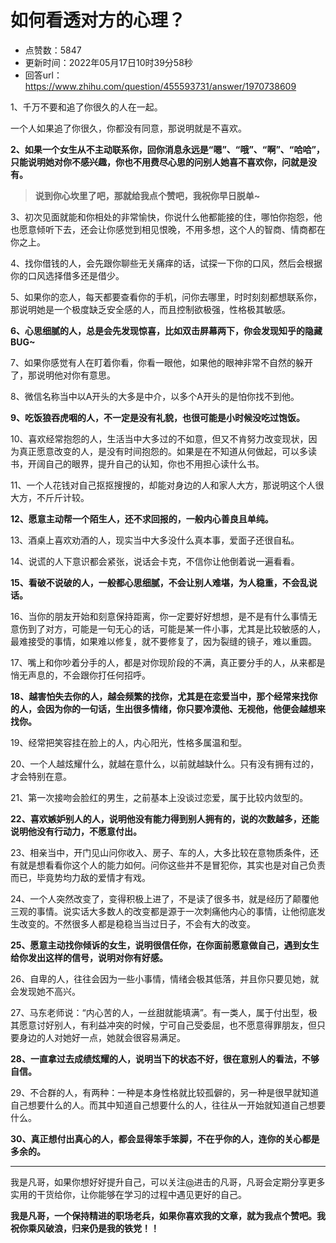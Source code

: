 # 如何看透对方的心理？
- 点赞数：5847
- 更新时间：2022年05月17日10时39分58秒
- 回答url：https://www.zhihu.com/question/455593731/answer/1970738609
<body>
 <p data-pid="0y2WDw74">1、千万不要和追了你很久的人在一起。</p>
 <p data-pid="e4gWJdxl">一个人如果追了你很久，你都没有同意，那说明就是不喜欢。</p>
 <p data-pid="NeO-sDJc"><b>2、如果一个女生从不主动联系你，回你消息永远是“嗯”、“哦”、“啊”、“哈哈”，只能说明她对你不感兴趣，你也不用费尽心思的问别人她喜不喜欢你，问就是没有。</b></p>
 <blockquote data-pid="Tn7UuRjq">
  <b>说到你心坎里了吧，那就给我点个赞吧，我祝你早日脱单~</b>
 </blockquote>
 <p data-pid="EVutqgXs">3、初次见面就能和你相处的非常愉快，你说什么他都能接的住，哪怕你抱怨，他也愿意倾听下去，还会让你感觉到相见恨晚，不用多想，这个人的智商、情商都在你之上。</p>
 <p data-pid="0CR2Oupw">4、找你借钱的人，会先跟你聊些无关痛痒的话，试探一下你的口风，然后会根据你的口风选择借多还是借少。</p>
 <p data-pid="IIC5Pf9w">5、如果你的恋人，每天都要查看你的手机，问你去哪里，时时刻刻都想联系你，那说明她是一个极度缺乏安全感的人，而且控制欲极强，性格极其敏感。</p>
 <p data-pid="mF9BdqaI"><b>6、心思细腻的人，总是会先发现惊喜，比如双击屏幕两下，你会发现知乎的隐藏BUG~</b></p>
 <p data-pid="C3a4vE_E">7、如果你感觉有人在盯着你看，你看一眼他，如果他的眼神非常不自然的躲开了，那说明他对你有意思。</p>
 <p data-pid="baayBRV6">8、微信名称当中以A开头的大多是中介，以多个A开头的是怕你找不到他。</p>
 <p data-pid="K_ysGcX3"><b>9、吃饭狼吞虎咽的人，不一定是没有礼貌，也很可能是小时候没吃过饱饭。</b></p>
 <p data-pid="XDpa1zMb">10、喜欢经常抱怨的人，生活当中大多过的不如意，但又不肯努力改变现状，因为真正愿意改变的人，是没有时间抱怨的。如果是在不知道从何做起，可以多读书，开阔自己的眼界，提升自己的认知，你也不用担心读什么书。</p>
 <p data-pid="o8Bphuk2">11、一个人花钱对自己抠抠搜搜的，却能对身边的人和家人大方，那说明这个人很大方，不斤斤计较。</p>
 <p data-pid="0boeSbse"><b>12、愿意主动帮一个陌生人，还不求回报的，一般内心善良且单纯。</b></p>
 <p data-pid="6r1k1jdA">13、酒桌上喜欢劝酒的人，现实当中大多没什么真本事，爱面子还很自私。</p>
 <p data-pid="D4eWDUCf">14、说谎的人下意识都会紧张，说话会卡克，不信你让他倒着说一遍看看。</p>
 <p data-pid="TvB6nXSz"><b>15、看破不说破的人，一般都心思细腻，不会让别人难堪，为人稳重，不会乱说话。</b></p>
 <p data-pid="C-jNIdsU">16、当你的朋友开始和刻意保持距离，你一定要好好想想，是不是有什么事情无意伤到了对方，可能是一句无心的话，可能是某一件小事，尤其是比较敏感的人，最难接受的事情，如果难以修复，就不要修复了，因为裂缝的镜子，难以重圆。</p>
 <p data-pid="I9RVwSeS">17、嘴上和你吵着分手的人，都是对你现阶段的不满，真正要分手的人，从来都是悄无声息的，不会跟你打任何招呼。</p>
 <p data-pid="NPsOeYlo"><b>18、越害怕失去你的人，越会频繁的找你，尤其是在恋爱当中，那个经常来找你的人，会因为你的一句话，生出很多情绪，你只要冷漠他、无视他，他便会越想来找你。</b></p>
 <p data-pid="WTwiBJ1B">19、经常把笑容挂在脸上的人，内心阳光，性格多属温和型。</p>
 <p data-pid="gfZB9CJK">20、一个人越炫耀什么，就越在意什么，以前就越缺什么。只有没有拥有过的，才会特别在意。</p>
 <p data-pid="l1kjjipB">21、第一次接吻会脸红的男生，之前基本上没谈过恋爱，属于比较内敛型的。</p>
 <p data-pid="iSYduBRE"><b>22、喜欢嫉妒别人的人，说明他没有能力得到别人拥有的，说的次数越多，还能说明他没有行动力，不愿意付出。</b></p>
 <p data-pid="Fm2l_ZWP">23、相亲当中，开门见山问你收入、房子、车的人，大多比较在意物质条件，还有就是想看看你这个人的能力如何。问你这些并不是冒犯你，其实也是对自己负责而已，毕竟势均力敌的爱情才有戏。</p>
 <p data-pid="McknYPlW">24、一个人突然改变了，变得积极上进了，不是读了很多书，就是经历了颠覆他三观的事情。说实话大多数人的改变都是源于一次刺痛他内心的事情，让他彻底发生改变的。不然很多人都是稳稳当当过日子，不会有大的改变。</p>
 <p data-pid="5Bc0bsm8"><b>25、愿意主动找你倾诉的女生，说明很信任你，在你面前愿意做自己，遇到女生给你发出这样的信号，说明对你有好感。</b></p>
 <p data-pid="n1fOt7nf">26、自卑的人，往往会因为一些小事情，情绪会极其低落，并且你只要见她，就会发现她不高兴。</p>
 <p data-pid="5Sl0tm-b">27、马东老师说：“内心苦的人，一丝甜就能填满”。有一类人，属于付出型，极其愿意讨好别人，有利益冲突的时候，宁可自己受委屈，也不愿意得罪朋友，但只要身边的人对她好一点，她就会很容易满足。</p>
 <p data-pid="o6B011F-"><b>28、一直拿过去成绩炫耀的人，说明当下的状态不好，很在意别人的看法，不够自信。</b></p>
 <p data-pid="FObN7oXB">29、不合群的人，有两种：一种是本身性格就比较孤僻的，另一种是很早就知道自己想要什么的人。而其中知道自己想要什么的人，往往从一开始就知道自己想要什么。</p>
 <p data-pid="qAoYzTUz"><b>30、真正想付出真心的人，都会显得笨手笨脚，不在乎你的人，连你的关心都是多余的。</b></p>
 <hr>
 <p data-pid="JQZC3hFG">我是凡哥，如果你想好好提升自己，可以关注<a href="https://www.zhihu.com/people/abeb94ea3b9bccc55629ee6197b99a5f" class="internal">@</a>进击的凡哥，凡哥会定期分享更多实用的干货给你，让你能够在学习的过程中遇见更好的自己。</p>
 <p data-pid="W9WDZI6n"><b>我是凡哥，一个保持精进的职场老兵，如果你喜欢我的文章，就为我点个赞吧。我祝你乘风破浪，归来仍是我的铁党！！</b></p>
</body>